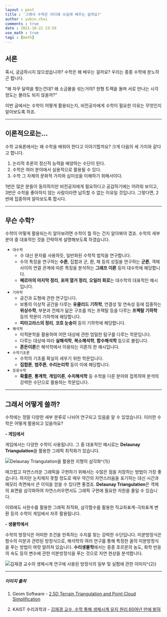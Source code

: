 ```yaml
---
layout : post
title : '그래서 수학은 어디에 쓰길래 배우는 걸까요?'
author : yubin.choi
comments : true
date : 2021-10-21 23:59
use_math : true
tags : [math]
---
```


## 서론

혹시, 궁금하시지 않으셨습니까? 수학은 왜 배우는 걸까요? 우리는 종종 수학에 분노하곤 합니다.

"왜 자꾸 달력을 찢는건데? 왜 소금물을 섞는거야? 원형 트랙을 돌며 서로 만나는 시각 정도는 몰라도 되지 않을까?"

이번 글에서는 수학이 어떻게 활용되는지, 비전공자에게 수학이 필요한 이유는 무엇인지 알아보도록 하죠.

---

## 이론적으로는...

수학 교육론에서는 왜 수학을 배워야 한다고 이야기할까요? 크게 다음의 세 가지와 같다고 합니다.

1. 논리적 추론의 정신적 능력을 배양하는 수단이 된다.
2. 수학은 여러 분야에서 실용적으로 활용될 수 있다.
3. 수학 그 자체의 문화적 가치와 심미성을 이해하기 위해서이다.

1번은 많은 분들이 동의하지만 비전공자에게 필요하다고 공감하기에는 어려워 보이고, 3번은 수학을 좋아하지 않는 사람이라면 납득할 수 없는 이유일 것입니다. 그렇다면, 2번에 집중하여 알아보도록 합시다.

---

## 무슨 수학?

수학이 어떻게 활용되는지 알아보려면 수학이 뭘 하는 건지 알아봐야 겠죠. 수학의 세부 분야 중 대표적인 것을 간략하게 설명해보도록 하겠습니다.

- `대수학`
  - 수 대신 문자를 사용하듯, 일반화된 수학적 법칙을 연구합니다.
  - 수의 특징을 연구하는 **수론**, 집합과 군, 환, 체 등의 성질을 연구하는 **군론**, 객체 사이의 연결 관계에 따른 특징을 분석하는 **그래프 이론** 등이 대수학에 해당합니다.
  - **페르마의 마지막 정리**, **포여 열거 정리**, **오일러 회로**는 대수학의 대표적인 예시입니다.
- `기하학`
  - 공간과 도형에 관한 연구입니다.
  - 보통의 이상적 공간을 다루는 **유클리드 기하학**, 연결성 및 연속성 등에 집중하는 **위상수학**, 부분과 전체가 닮은 구조를 띄는 프랙탈 등을 다루는 **프랙탈 기하학** 등의 학문이 기하학에 해당합니다.
  - **피타고라스의 정리**, **코흐 눈송이** 등이 기하학에 해당합니다.
- `해석학`
  - 미적분학을 활용하여 어떤 대상에 관한 엄밀한 탐구를 다루는 학문입니다.
  - 다루는 대상에 따라 **실해석학**, **복소해석학**, **함수해석학** 등으로 불립니다.
  - **혼돈이론**은 해석학에서 이용되는 이론의 한 예시입니다.
- `수학기초론`
  - 수학의 기초를 확실히 세우기 위한 학문입니다.
  - **집합론**, **범주론**, **수리논리학** 등이 이에 해당합니다.
- `응용수학`
  - **확률론**, **통계학**, **게임이론**, **수치해석학** 등 수학을 다른 분야와 접목하여 분석의 강력한 수단으로 활용하는 학문입니다.

---

## 그래서 어떻게 쓸까?

수학에는 정말 다양한 세부 분류로 나뉘어 연구되고 있음을 알 수 있었습니다. 이러한 수학은 어떻게 활용되고 있을까요?

**\- 게임에서**

게임에서는 다양한 수학이 사용됩니다. 그 중 대표적인 예시로는 **Delaunay Triangulation**을 활용한 그래픽 최적화가 있습니다.

![Delaunay Triangulation을 활용한 지형의 삼각화$^{1)}$](https://user-images.githubusercontent.com/46587635/139430573-39cf6cf4-c417-473c-982c-4f3cb66456e5.png)

매끄럽고 자연스러운 그래픽을 구현하기 위해서는 수많은 점을 저장하는 방법이 가장 좋습니다. 하지만 눈치채지 못할 정도로 매우 약간의 자연스러움을 포기하는 대신 시간과 메모리 측면에서 큰 이익을 얻을 수 있다면 좋겠죠. **Delaunay Triangulation**은 객체의 표면을 삼각화하여 자연스러우면서도 그래픽 구현에 필요한 자원을 줄일 수 있습니다.

이외에도 사원수를 활용한 그래픽 최적화, 삼각함수를 활용한 직교좌표계-극좌표계 변환 등의 수학이 게임에서 자주 활용됩니다.

**\- 생물학에서**

수학의 방정식은 어떠한 조건을 만족하는 수치를 찾는 강력한 수단입니다. 미분방정식은 함수의 미분과 관련된 방정식으로, 해석학의 여러 연구를 통해 특정한 꼴의 미분방정식을 푸는 방법이 여럿 알려져 있습니다. **수리생물학**에서는 종종 호르몬의 농도, 화학 반응의 속도 등의 변수에 관한 미분방정식을 푸는 것으로 자연 현상을 분석합니다.

![김재경 교수의 생체시계 연구에 사용된 방정식의 일부 및 실험에 관한 이미지$^{2)}$](https://user-images.githubusercontent.com/46587635/139520992-417ba266-bd79-477f-bb40-90f1f7a55db3.png)

---

##### 이미지 출처

1) Geom Software - [2.5D Terrain Triangulation and Point Cloud Simplification](https://www.geom.at/terrain-triangulation/)

2) KAIST 수리과학과 - [김재경 교수, 수학 통해 생체시계 유지 원리 60여년 만에 밝혀](https://mathsci.kaist.ac.kr/home/2015/10/%EA%B9%80%EC%9E%AC%EA%B2%BD-%EA%B5%90%EC%88%98-%EC%88%98%ED%95%99-%ED%86%B5%ED%95%B4-%EC%83%9D%EC%B2%B4%EC%8B%9C%EA%B3%84-%EC%9C%A0%EC%A7%80-%EC%9B%90%EB%A6%AC-60%EC%97%AC%EB%85%84-%EB%A7%8C%EC%97%90/)
